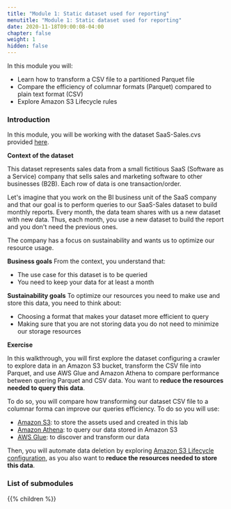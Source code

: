 ```yaml
---
title: "Module 1: Static dataset used for reporting"
menutitle: "Module 1: Static dataset used for reporting"
date: 2020-11-18T09:00:08-04:00
chapter: false
weight: 1
hidden: false
---
```


In this module you will:
* Learn how to transform a CSV file to a partitioned Parquet file
* Compare the efficiency of columnar formats (Parquet) compared to plain text format (CSV)
* Explore Amazon S3 Lifecycle rules 


### Introduction

In this module, you will be working with the dataset SaaS-Sales.cvs provided [here](/Sustainability/200_different_datasets_and_their_use_case/Code/SaaS-Sales.csv).

**Context of the dataset**

This dataset represents sales data from a small fictitious SaaS (Software as a Service) company that sells sales and marketing software to other businesses (B2B). Each row of data is one transaction/order. 

Let's imagine that you work on the BI business unit of the SaaS company and that our goal is to perform queries to our SaaS-Sales dataset to build monthly reports. Every month, the data team shares with us a new dataset with new data. Thus, each month, you use a new dataset to build the report and you don't need the previous ones.

The company has a focus on sustainability and wants us to optimize our resource usage.

**Business goals**
From the context, you understand that:
- The use case for this dataset is to be queried
- You need to keep your data for at least a month

**Sustainability goals**
To optimize our resources you need to make use and store this data, you need to think about:
- Choosing a format that makes your dataset more efficient to query
- Making sure that you are not storing data you do not need to minimize our storage resources

**Exercise**

In this walkthrough, you will first explore the dataset configuring a crawler to explore data in an Amazon S3 bucket, transform the CSV file into Parquet, and use AWS Glue and Amazon Athena to compare performance between quering Parquet and CSV data. You want to **reduce the resources needed to query this data**. 

To do so, you will compare how transforming our dataset CSV file to a columnar forma can improve our queries efficiency. To do so you will use:
- [Amazon S3](https://aws.amazon.com/s3/): to store the assets used and created in this lab
- [Amazon Athena](https://aws.amazon.com/athena/): to query our data stored in Amazon S3
- [AWS Glue](https://aws.amazon.com/glue/): to discover and transform our data

Then, you will automate data deletion by exploring [Amazon S3 Lifecycle configuration](https://docs.aws.amazon.com/AmazonS3/latest/userguide/object-lifecycle-mgmt.html), as you also want to **reduce the resources needed to store this data**.

### List of submodules
{{% children %}}


